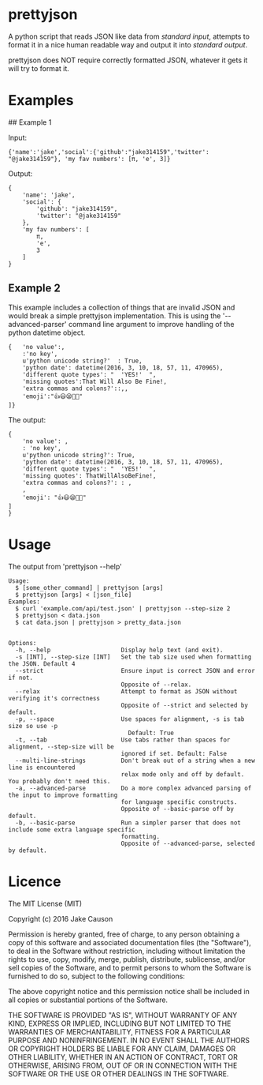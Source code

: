 # prettyjson

A python script that reads JSON like data from *standard input*, attempts to format it in a nice human readable way and output it into *standard output*.

prettyjson does NOT require correctly formatted JSON, whatever it gets it will try to format it.

# Examples

## Example 1

Input:

```
{'name':'jake','social':{'github':"jake314159",'twitter': "@jake314159"}, 'my fav numbers': [π, 'e', 3]}
```

Output:
```
{
    'name': 'jake',
    'social': {
        'github': "jake314159",
        'twitter': "@jake314159"
    },
    'my fav numbers': [
        π,
        'e',
        3
    ]
}
```

## Example 2

This example includes a collection of things that are invalid JSON and would break a simple prettyjson implementation. This is using the '--advanced-parser' command line argument to improve handling of the python datetime object.

```
{	'no value':,
	:'no key',
	u'python unicode string?'  : True,
	'python date': datetime(2016, 3, 10, 18, 57, 11, 470965),
	'different quote types': "  'YES!'  ",
	'missing quotes':That Will Also Be Fine!,
	'extra commas and colons?'::,,
	'emoji':"👍😃😪🐼💩"
]}
```

The output:

```
{
    'no value': ,
    : 'no key',
    u'python unicode string?': True,
    'python date': datetime(2016, 3, 10, 18, 57, 11, 470965),
    'different quote types': "  'YES!'  ",
    'missing quotes': ThatWillAlsoBeFine!,
    'extra commas and colons?': : ,
    ,
    'emoji': "👍😃😪🐼💩"
]
}
```

# Usage

The output from 'prettyjson --help'

```
Usage:
  $ [some_other_command] | prettyjson [args]
  $ prettyjson [args] < [json_file]
Examples:
  $ curl 'example.com/api/test.json' | prettyjson --step-size 2
  $ prettyjson < data.json
  $ cat data.json | prettyjson > pretty_data.json


Options:
  -h, --help                    Display help text (and exit).
  -s [INT], --step-size [INT]   Set the tab size used when formatting the JSON. Default 4
  --strict                      Ensure input is correct JSON and error if not.
                                Opposite of --relax.
  --relax                       Attempt to format as JSON without verifying it's correctness
                                Opposite of --strict and selected by default.
  -p, --space                   Use spaces for alignment, -s is tab size so use -p
                                  Default: True
  -t, --tab                     Use tabs rather than spaces for alignment, --step-size will be
                                ignored if set. Default: False
  --multi-line-strings          Don't break out of a string when a new line is encountered
                                relax mode only and off by default. You probably don't need this.
  -a, --advanced-parse          Do a more complex advanced parsing of the input to improve formatting
                                for language specific constructs.
                                Opposite of --basic-parse off by default.
  -b, --basic-parse             Run a simpler parser that does not include some extra language specific
                                formatting.
                                Opposite of --advanced-parse, selected by default.
```

# Licence

The MIT License (MIT)

Copyright (c) 2016 Jake Causon

Permission is hereby granted, free of charge, to any person obtaining a copy
of this software and associated documentation files (the "Software"), to deal
in the Software without restriction, including without limitation the rights
to use, copy, modify, merge, publish, distribute, sublicense, and/or sell
copies of the Software, and to permit persons to whom the Software is
furnished to do so, subject to the following conditions:

The above copyright notice and this permission notice shall be included in all
copies or substantial portions of the Software.

THE SOFTWARE IS PROVIDED "AS IS", WITHOUT WARRANTY OF ANY KIND, EXPRESS OR
IMPLIED, INCLUDING BUT NOT LIMITED TO THE WARRANTIES OF MERCHANTABILITY,
FITNESS FOR A PARTICULAR PURPOSE AND NONINFRINGEMENT. IN NO EVENT SHALL THE
AUTHORS OR COPYRIGHT HOLDERS BE LIABLE FOR ANY CLAIM, DAMAGES OR OTHER
LIABILITY, WHETHER IN AN ACTION OF CONTRACT, TORT OR OTHERWISE, ARISING FROM,
OUT OF OR IN CONNECTION WITH THE SOFTWARE OR THE USE OR OTHER DEALINGS IN THE
SOFTWARE.
